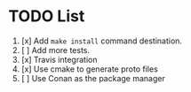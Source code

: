 # TODO List

1. [x] Add `make install` command destination.
2. [ ] Add more tests.
3. [x] Travis integration
4. [x] Use cmake to generate proto files
5. [ ] Use Conan as the package manager
